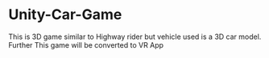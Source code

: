 # Unity-Car-Game
This is 3D game similar to Highway rider but vehicle used is a 3D car model. Further This game will be converted to VR App
